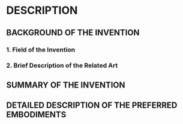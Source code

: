 # DESCRIPTION

## BACKGROUND OF THE INVENTION

### 1. Field of the Invention

### 2. Brief Description of the Related Art

## SUMMARY OF THE INVENTION

## DETAILED DESCRIPTION OF THE PREFERRED EMBODIMENTS

